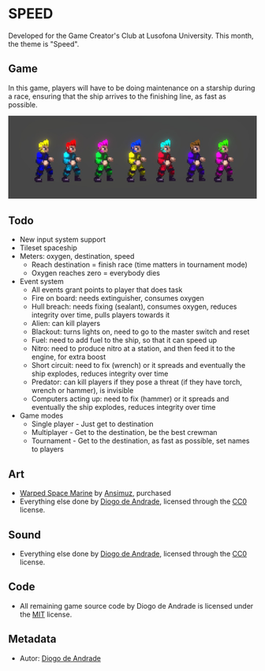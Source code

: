 # SPEED

Developed for the Game Creator's Club at Lusofona University.
This month, the theme is "Speed". 

## Game

In this game, players will have to be doing maintenance on a starship during a race, ensuring that the ship arrives to the finishing line, as fast as possible.

![Customization](Screenshots/screen01.jpg)

## Todo

- New input system support
- Tileset spaceship
- Meters: oxygen, destination, speed
  - Reach destination = finish race (time matters in tournament mode)
  - Oxygen reaches zero = everybody dies
- Event system
  - All events grant points to player that does task
  - Fire on board: needs extinguisher, consumes oxygen
  - Hull breach: needs fixing (sealant), consumes oxygen, reduces integrity over time, pulls players towards it
  - Alien: can kill players
  - Blackout: turns lights on, need to go to the master switch and reset
  - Fuel: need to add fuel to the ship, so that it can speed up
  - Nitro: need to produce nitro at a station, and then feed it to the engine, for extra boost
  - Short circuit: need to fix (wrench) or it spreads and eventually the ship explodes, reduces integrity over time
  - Predator: can kill players if they pose a threat (if they have torch, wrench or hammer), is invisible
  - Computers acting up: need to fix (hammer) or it spreads and eventually the ship explodes, reduces integrity over time
- Game modes
  - Single player - Just get to destination
  - Multiplayer - Get to the destination, be the best crewman
  - Tournament - Get to the destination, as fast as possible, set names to players

## Art

- [Warped Space Marine](https://ansimuz.itch.io/warped-space-marine) by [Ansimuz](https://ansimuz.itch.io/), purchased
- Everything else done by [Diogo de Andrade], licensed through the [CC0] license.

## Sound

- Everything else done by [Diogo de Andrade], licensed through the [CC0] license.

## Code

- All remaining game source code by Diogo de Andrade is licensed under the [MIT] license.

## Metadata

- Autor: [Diogo de Andrade]

[Diogo de Andrade]:https://github.com/DiogoDeAndrade
[CC0]:https://creativecommons.org/publicdomain/zero/1.0/
[CC-BY 3.0]:https://creativecommons.org/licenses/by/3.0/
[CC-BY-SA 4.0]:http://creativecommons.org/licenses/by-sa/4.0/
[CC-BY 4.0]:https://creativecommons.org/licenses/by/4.0/
[MIT]:LICENSE
